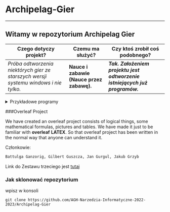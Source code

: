 # Archipelag-Gier
-------------------------------

## Witamy w repozytorium Archipelag Gier

| Czego dotyczy projekt? | Czemu ma służyć? | Czy ktoś zrobił coś podobnego? |
|----------|-----------|------------|
| *Próba odtworzenia niektórych gier ze starszych wersji systemu windows i nie tylko.* | **Nauce i zabawie (Nauce przez zabawę).** | ***Tak. Założeniem projektu jest odtworzenie istniejących już programów.*** |

<details>
  <summary>Przykładowe programy</summary>
  
- snake
- saper
- pasjans (może)
- Space Invaders
- inne

</details>

###Overleaf Project

We have created an overleaf project consists of logical things, some mathematical formulas, pictures and tables. We have made it just to be familiar with **overleaf** __LATEX__. So that overleaf project has been written in the normal way that anyone can understand it.  

Członkowie: 
```sh
Battulga Ganzorig, Gilbert Guszcza, Jan Gurgul, Jakub Grzyb
```

Link do Zestawu trzeciego jest [tutaj](https://home.agh.edu.pl/~pawljmlo/didactics/tools/2022/3)

### Jak sklonować repozytorium

wpisz w konsoli

```
git clone https://github.com/AGH-Narzedzia-Informatyczne-2022-2023/Archipelag-Gier
```
